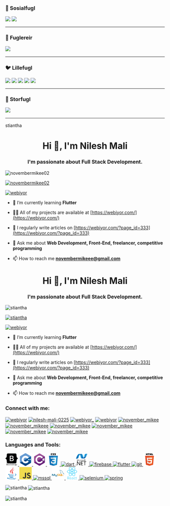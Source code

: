 ### 🦉 Sosialfugl
<a href="https://discord.com/users/168427950230732801"><img src="https://img.shields.io/badge/discord-black?style=for-the-badge&logo=discord&logoColor=blue"/></a>
<a href="https://www.figma.com/@stiantha"><img src="https://img.shields.io/badge/figma-purple?style=for-the-badge&logo=figma&logoColor=ffffff"/></a>
<hr>

### 🪺 Fuglereir
<img src="https://img.shields.io/badge/git-tomato?style=for-the-badge&logo=git&logoColor=ffffff"/>
<hr>

### 🐦 Lillefugl
<img src="https://img.shields.io/badge/HTML-FF8C00?style=for-the-badge&logo=HTML5&logoColor=ffffff"/> <img src="https://img.shields.io/badge/css-1E90FF?style=for-the-badge&logo=css3&logoColor=ffffff"/> <img src="https://img.shields.io/badge/javascript-FFD700?style=for-the-badge&logo=javascript&logoColor=A0522D"/>
<img src="https://img.shields.io/badge/sass-DA70D6?style=for-the-badge&logo=sass&logoColor=ffffff"/> <img src="https://img.shields.io/badge/astro-454545?style=for-the-badge&logo=astro&logoColor=40E0D0"/>
<hr>

### 🦅 Storfugl
<img src="https://img.shields.io/badge/python-black?style=for-the-badge&logo=python&logoColor=yellow"/> 
<hr>

stiantha

<h1 align="center">Hi 👋, I'm Nilesh Mali</h1>
<h3 align="center">I'm passionate about Full Stack Development.</h3>

<p align="left"> <img src="https://komarev.com/ghpvc/?username=novembermikee02&label=Profile%20views&color=0e75b6&style=flat" alt="novembermikee02" /> </p>

<p align="left"> <a href="https://github.com/ryo-ma/github-profile-trophy"><img src="https://github-profile-trophy.vercel.app/?username=novembermikee02" alt="novembermikee02" /></a> </p>

<p align="left"> <a href="https://twitter.com/webiyor" target="blank"><img src="https://img.shields.io/twitter/follow/webiyor?logo=twitter&style=for-the-badge" alt="webiyor" /></a> </p>

- 🌱 I’m currently learning **Flutter**

- 👨‍💻 All of my projects are available at [https://webiyor.com/](https://webiyor.com/)

- 📝 I regularly write articles on [https://webiyor.com/?page_id=333](https://webiyor.com/?page_id=333)

- 💬 Ask me about **Web Development, Front-End, freelancer, competitive programming**

- 📫 How to reach me **novembermikeee@gmail.com**
<h1 align="center">Hi 👋, I'm Nilesh Mali</h1>
<h3 align="center">I'm passionate about Full Stack Development.</h3>

<p align="left"> <img src="https://komarev.com/ghpvc/?username=stiantha&label=Profile%20views&color=0e75b6&style=flat" alt="stiantha" /> </p>

<p align="left"> <a href="https://github.com/ryo-ma/github-profile-trophy"><img src="https://github-profile-trophy.vercel.app/?username=stiantha" alt="stiantha" /></a> </p>

<p align="left"> <a href="https://twitter.com/webiyor" target="blank"><img src="https://img.shields.io/twitter/follow/webiyor?logo=twitter&style=for-the-badge" alt="webiyor" /></a> </p>

- 🌱 I’m currently learning **Flutter**

- 👨‍💻 All of my projects are available at [https://webiyor.com/](https://webiyor.com/)

- 📝 I regularly write articles on [https://webiyor.com/?page_id=333](https://webiyor.com/?page_id=333)

- 💬 Ask me about **Web Development, Front-End, freelancer, competitive programming**

- 📫 How to reach me **novembermikeee@gmail.com**

<h3 align="left">Connect with me:</h3>
<p align="left">
<a href="https://twitter.com/webiyor" target="blank"><img align="center" src="https://raw.githubusercontent.com/stiantha/github-profile-readme-generator/master/src/images/icons/Social/twitter.svg" alt="webiyor" height="30" width="40" /></a>
<a href="https://linkedin.com/in/nilesh-mali-0225" target="blank"><img align="center" src="https://raw.githubusercontent.com/stiantha/github-profile-readme-generator/master/src/images/icons/Social/linked-in-alt.svg" alt="nilesh-mali-0225" height="30" width="40" /></a>
<a href="https://instagram.com/webiyor_" target="blank"><img align="center" src="https://raw.githubusercontent.com/stiantha/github-profile-readme-generator/master/src/images/icons/Social/instagram.svg" alt="webiyor_" height="30" width="40" /></a>
<a href="https://www.youtube.com/c/webiyor" target="blank"><img align="center" src="https://raw.githubusercontent.com/stiantha/github-profile-readme-generator/master/src/images/icons/Social/youtube.svg" alt="webiyor" height="30" width="40" /></a>
<a href="https://www.codechef.com/users/november_mikee" target="blank"><img align="center" src="https://cdn.jsdelivr.net/npm/simple-icons@3.1.0/icons/codechef.svg" alt="november_mikee" height="30" width="40" /></a>
<a href="https://www.hackerrank.com/november_mikeee" target="blank"><img align="center" src="https://raw.githubusercontent.com/stiantha/github-profile-readme-generator/master/src/images/icons/Social/hackerrank.svg" alt="november_mikeee" height="30" width="40" /></a>
<a href="https://codeforces.com/profile/november_mikee" target="blank"><img align="center" src="https://raw.githubusercontent.com/stiantha/github-profile-readme-generator/master/src/images/icons/Social/codeforces.svg" alt="november_mikee" height="30" width="40" /></a>
<a href="https://www.leetcode.com/november_mikee" target="blank"><img align="center" src="https://raw.githubusercontent.com/stiantha/github-profile-readme-generator/master/src/images/icons/Social/leet-code.svg" alt="november_mikee" height="30" width="40" /></a>
<a href="https://www.hackerearth.com/november_mikee" target="blank"><img align="center" src="https://raw.githubusercontent.com/stiantha/github-profile-readme-generator/master/src/images/icons/Social/hackerearth.svg" alt="november_mikee" height="30" width="40" /></a>
<a href="https://auth.geeksforgeeks.org/user/november_mikee" target="blank"><img align="center" src="https://raw.githubusercontent.com/stiantha/github-profile-readme-generator/master/src/images/icons/Social/geeks-for-geeks.svg" alt="november_mikee" height="30" width="40" /></a>
</p>

<h3 align="left">Languages and Tools:</h3>
<p align="left"> <a href="https://getbootstrap.com" target="_blank" rel="noreferrer"> <img src="https://raw.githubusercontent.com/devicons/devicon/master/icons/bootstrap/bootstrap-plain-wordmark.svg" alt="bootstrap" width="40" height="40"/> </a> <a href="https://www.w3schools.com/cpp/" target="_blank" rel="noreferrer"> <img src="https://raw.githubusercontent.com/devicons/devicon/master/icons/cplusplus/cplusplus-original.svg" alt="cplusplus" width="40" height="40"/> </a> <a href="https://www.w3schools.com/cs/" target="_blank" rel="noreferrer"> <img src="https://raw.githubusercontent.com/devicons/devicon/master/icons/csharp/csharp-original.svg" alt="csharp" width="40" height="40"/> </a> <a href="https://www.w3schools.com/css/" target="_blank" rel="noreferrer"> <img src="https://raw.githubusercontent.com/devicons/devicon/master/icons/css3/css3-original-wordmark.svg" alt="css3" width="40" height="40"/> </a> <a href="https://dart.dev" target="_blank" rel="noreferrer"> <img src="https://www.vectorlogo.zone/logos/dartlang/dartlang-icon.svg" alt="dart" width="40" height="40"/> </a> <a href="https://dotnet.microsoft.com/" target="_blank" rel="noreferrer"> <img src="https://raw.githubusercontent.com/devicons/devicon/master/icons/dot-net/dot-net-original-wordmark.svg" alt="dotnet" width="40" height="40"/> </a> <a href="https://firebase.google.com/" target="_blank" rel="noreferrer"> <img src="https://www.vectorlogo.zone/logos/firebase/firebase-icon.svg" alt="firebase" width="40" height="40"/> </a> <a href="https://flutter.dev" target="_blank" rel="noreferrer"> <img src="https://www.vectorlogo.zone/logos/flutterio/flutterio-icon.svg" alt="flutter" width="40" height="40"/> </a> <a href="https://git-scm.com/" target="_blank" rel="noreferrer"> <img src="https://www.vectorlogo.zone/logos/git-scm/git-scm-icon.svg" alt="git" width="40" height="40"/> </a> <a href="https://www.w3.org/html/" target="_blank" rel="noreferrer"> <img src="https://raw.githubusercontent.com/devicons/devicon/master/icons/html5/html5-original-wordmark.svg" alt="html5" width="40" height="40"/> </a> <a href="https://www.java.com" target="_blank" rel="noreferrer"> <img src="https://raw.githubusercontent.com/devicons/devicon/master/icons/java/java-original.svg" alt="java" width="40" height="40"/> </a> <a href="https://developer.mozilla.org/en-US/docs/Web/JavaScript" target="_blank" rel="noreferrer"> <img src="https://raw.githubusercontent.com/devicons/devicon/master/icons/javascript/javascript-original.svg" alt="javascript" width="40" height="40"/> </a> <a href="https://www.microsoft.com/en-us/sql-server" target="_blank" rel="noreferrer"> <img src="https://www.svgrepo.com/show/303229/microsoft-sql-server-logo.svg" alt="mssql" width="40" height="40"/> </a> <a href="https://www.mysql.com/" target="_blank" rel="noreferrer"> <img src="https://raw.githubusercontent.com/devicons/devicon/master/icons/mysql/mysql-original-wordmark.svg" alt="mysql" width="40" height="40"/> </a> <a href="https://reactjs.org/" target="_blank" rel="noreferrer"> <img src="https://raw.githubusercontent.com/devicons/devicon/master/icons/react/react-original-wordmark.svg" alt="react" width="40" height="40"/> </a> <a href="https://www.selenium.dev" target="_blank" rel="noreferrer"> <img src="https://raw.githubusercontent.com/detain/svg-logos/780f25886640cef088af994181646db2f6b1a3f8/svg/selenium-logo.svg" alt="selenium" width="40" height="40"/> </a> <a href="https://spring.io/" target="_blank" rel="noreferrer"> <img src="https://www.vectorlogo.zone/logos/springio/springio-icon.svg" alt="spring" width="40" height="40"/> </a> </p>

<p><img align="left" src="https://github-readme-stats.vercel.app/api/top-langs?username=stiantha&show_icons=true&locale=en&layout=compact" alt="stiantha" /></p>

<p>&nbsp;<img align="center" src="https://github-readme-stats.vercel.app/api?username=stiantha&show_icons=true&locale=en" alt="stiantha" /></p>

<p><img align="center" src="https://github-readme-streak-stats.herokuapp.com/?user=stiantha&" alt="stiantha" /></p>
